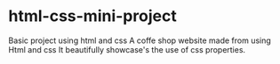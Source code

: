 # html-css-mini-project

Basic project using html and css
A coffe shop website made from using Html and css 
It beautifully showcase's the use of css properties.

